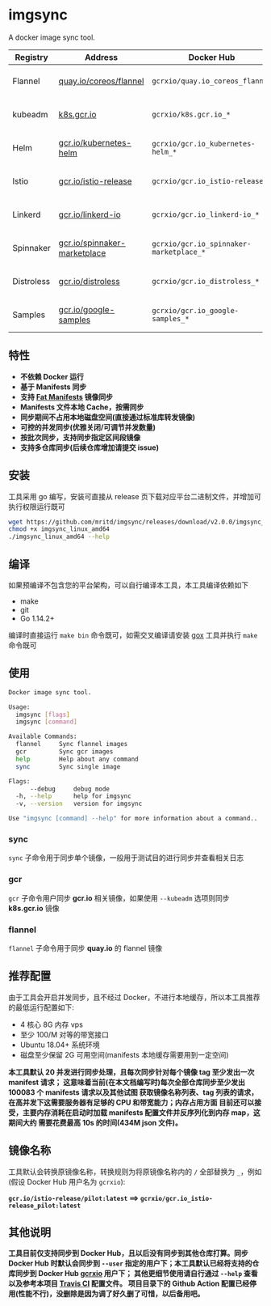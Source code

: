 # imgsync

A docker image sync tool.

|Registry|Address|Docker Hub|Status|
|--------|-------|----------|------|
|Flannel|[quay.io/coreos/flannel](https://quay.io/coreos/flannel)|`gcrxio/quay.io_coreos_flannel`|[![Build Status](https://travis-ci.org/mritd/imgsync.svg?branch=master)](https://travis-ci.org/mritd/imgsync)|
|kubeadm|[k8s.gcr.io](https://k8s.gcr.io)|`gcrxio/k8s.gcr.io_*`|[![Build Status](https://travis-ci.org/mritd/imgsync.svg?branch=master)](https://travis-ci.org/mritd/imgsync)|
|Helm|[gcr.io/kubernetes-helm](https://gcr.io/kubernetes-helm)|`gcrxio/gcr.io_kubernetes-helm_*`|[![Build Status](https://travis-ci.org/mritd/imgsync.svg?branch=master)](https://travis-ci.org/mritd/imgsync)|
|Istio|[gcr.io/istio-release](https://gcr.io/istio-release)|`gcrxio/gcr.io_istio-release_*`|[![Build Status](https://travis-ci.org/mritd/imgsync.svg?branch=master)](https://travis-ci.org/mritd/imgsync)|
|Linkerd|[gcr.io/linkerd-io](https://gcr.io/linkerd-io)|`gcrxio/gcr.io_linkerd-io_*`|[![Build Status](https://travis-ci.org/mritd/imgsync.svg?branch=master)](https://travis-ci.org/mritd/imgsync)|
|Spinnaker|[gcr.io/spinnaker-marketplace](https://gcr.io/spinnaker-marketplace)|`gcrxio/gcr.io_spinnaker-marketplace_*`|[![Build Status](https://travis-ci.org/mritd/imgsync.svg?branch=master)](https://travis-ci.org/mritd/imgsync)|
|Distroless|[gcr.io/distroless](https://gcr.io/distroless)|`gcrxio/gcr.io_distroless_*`|[![Build Status](https://travis-ci.org/mritd/imgsync.svg?branch=master)](https://travis-ci.org/mritd/imgsync)|
|Samples|[gcr.io/google-samples](https://gcr.io/google-samples)|`gcrxio/gcr.io_google-samples_*`|[![Build Status](https://travis-ci.org/mritd/imgsync.svg?branch=master)](https://travis-ci.org/mritd/imgsync)|

## 特性

- **不依赖 Docker 运行**
- **基于 Manifests 同步**
- **支持 [Fat Manifests](https://medium.com/@arunrajeevan/handling-multi-platform-deployment-using-manifest-file-in-docker-317736a2a039) 镜像同步**
- **Manifests 文件本地 Cache，按需同步**
- **同步期间不占用本地磁盘空间(直接通过标准库转发镜像)**
- **可控的并发同步(优雅关闭/可调节并发数量)**
- **按批次同步，支持同步指定区间段镜像**
- **支持多仓库同步(后续仓库增加请提交 issue)**

## 安装

工具采用 go 编写，安装可直接从 release 页下载对应平台二进制文件，并增加可执行权限运行既可

```bash
wget https://github.com/mritd/imgsync/releases/download/v2.0.0/imgsync_linux_amd64
chmod +x imgsync_linux_amd64
./imgsync_linux_amd64 --help
```

## 编译

如果预编译不包含您的平台架构，可以自行编译本工具，本工具编译依赖如下

- make
- git
- Go 1.14.2+

编译时直接运行 `make bin` 命令既可，如需交叉编译请安装 [gox](https://github.com/mitchellh/gox) 工具并执行 `make` 命令既可

## 使用

```bash
Docker image sync tool.

Usage:
  imgsync [flags]
  imgsync [command]

Available Commands:
  flannel     Sync flannel images
  gcr         Sync gcr images
  help        Help about any command
  sync        Sync single image

Flags:
      --debug     debug mode
  -h, --help      help for imgsync
  -v, --version   version for imgsync

Use "imgsync [command] --help" for more information about a command..
```

### sync

`sync` 子命令用于同步单个镜像，一般用于测试目的进行同步并查看相关日志

### gcr

`gcr` 子命令用户同步 **gcr.io** 相关镜像，如果使用 `--kubeadm` 选项则同步 **k8s.gcr.io** 镜像

### flannel

`flannel` 子命令用于同步 **quay.io** 的 flannel 镜像

## 推荐配置

由于工具会开启并发同步，且不经过 Docker，不进行本地缓存，所以本工具推荐的最低运行配置如下:

- 4 核心 8G 内存 vps
- 至少 100/M 对等的带宽接口
- Ubuntu 18.04+ 系统环境
- 磁盘至少保留 2G 可用空间(manifests 本地缓存需要用到一定空间)

**本工具默认 20 并发进行同步处理，且每次同步针对每个镜像 tag 至少发出一次 manifest 请求；
这意味着当前(在本文档编写时)每次全部仓库同步至少发出 100083 个 manifests 请求以及其他试图
获取镜像名称列表、tag 列表的请求，在高并发下这需要服务器有足够的 CPU 和带宽能力；内存占用方面
目前还可以接受，主要内存消耗在启动时加载 manifests 配置文件并反序列化到内存 map，这期间大约
需要花费最高 10s 的时间(434M json 文件)。**

## 镜像名称

工具默认会转换原镜像名称，转换规则为将原镜像名称内的 `/` 全部替换为 `_`，例如(假设 Docker Hub 用户名为 `gcrxio`):

**`gcr.io/istio-release/pilot:latest` ==> `gcrxio/gcr.io_istio-release_pilot:latest`**

## 其他说明

**工具目前仅支持同步到 Docker Hub，且以后没有同步到其他仓库打算。同步 Docker Hub
时默认会同步到 `--user` 指定的用户下；本工具默认已经将支持的仓库同步到 Docker Hub [gcrxio](https://hub.docker.com/u/gcrxio) 用户下；
其他更细节使用请自行通过 `--help` 查看以及参考本项目 [Travis CI](https://github.com/mritd/imgsync/tree/master/.travis.yml) 配置文件。
项目目录下的 Github Action 配置已经停用(性能不行)，没删除是因为调了好久删了可惜，以后备用吧。**
